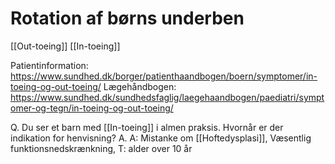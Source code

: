 # Rotation af børns underben
[[Out-toeing]]
[[In-toeing]]

Patientinformation: https://www.sundhed.dk/borger/patienthaandbogen/boern/symptomer/in-toeing-og-out-toeing/
Lægehåndbogen: https://www.sundhed.dk/sundhedsfaglig/laegehaandbogen/paediatri/symptomer-og-tegn/in-toeing-og-out-toeing/

Q. Du ser et barn med [[In-toeing]] i almen praksis. Hvornår er der indikation for henvisning?
A. A: Mistanke om [[Hoftedysplasi]], Væsentlig funktionsnedskrænkning, T: alder over 10 år

<!-- #anki/tag/med/Orto #anki/deck/Medicine -->

<!-- {BearID:9FCC3D32-8A97-4275-AFAE-80C41EF45215-98900-0000C10527385174} -->

